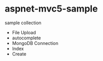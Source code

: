 # aspnet-mvc5-sample
sample collection

- File Upload
- autocomplete
- MongoDB Connection
 - Index
 - Create
